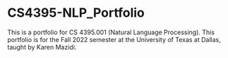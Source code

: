 # CS4395-NLP_Portfolio
This is a portfolio for CS 4395.001 (Natural Language Processing). This portfolio is for the Fall 2022 semester at the University of Texas at Dallas, taught by Karen Mazidi. 
